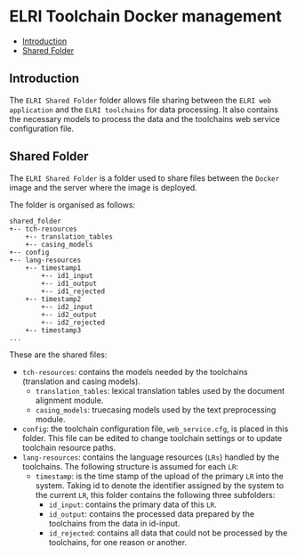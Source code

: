 # ELRI Toolchain Docker management

- [Introduction](#introduction)
- [Shared Folder](#shared-folder)

## Introduction

The `ELRI Shared Folder` folder allows file sharing between the `ELRI web application` and the `ELRI toolchains` for data processing. It also contains the necessary models to process the data and the toolchains web service configuration file.

## Shared Folder

The `ELRI Shared Folder` is a folder used to share files between the `Docker` image and the server where the image is deployed.

The folder is organised as follows:

```
shared_folder
+-- tch-resources
    +-- translation_tables
    +-- casing_models
+-- config
+-- lang-resources
    +-- timestamp1
        +-- id1_input
        +-- id1_output
        +-- id1_rejected
    +-- timestamp2
        +-- id2_input
        +-- id2_output
        +-- id2_rejected
    +-- timestamp3
...
```

These are the shared files:

- `tch-resources`: contains the models needed by the toolchains (translation and casing models).
  - `translation_tables`: lexical translation tables used by the document alignment module.
  - `casing_models`: truecasing models used by the text preprocessing module.
- `config`: the toolchain configuration file, `web_service.cfg`, is placed in this folder. This file can be edited to change toolchain settings or to update toolchain resource paths.
- `lang-resources`: contains the language resources (`LRs`) handled by the toolchains. The following structure is assumed for each `LR`:
  - `timestamp`: is the time stamp of the upload of the primary `LR` into the system. Taking id to denote the identifier assigned by the system to the current `LR`, this folder contains the following three subfolders:
    - `id_input`: contains the primary data of this `LR`.
    - `id_output`: contains the processed data prepared by the toolchains from the data in id-input.
    - `id_rejected`: contains all data that could not be processed by the toolchains, for one reason or another.
